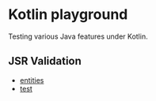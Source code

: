 # Kotlin playground

Testing various Java features under Kotlin.

## JSR Validation

* [entities](src/main/kotlin/ro/polak/jsr/playground/validation)
* [test](src/test/kotlin/ro/polak/kotlin/playground/JsrValidationTest.kt)